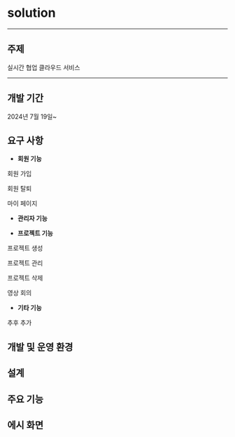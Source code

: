 # solution

---

## 주제

실시간 협업 클라우드 서비스

---

## 개발 기간


2024년 7월 19일~


## 요구 사항

* **회원 기능**


회원 가입

회원 탈퇴

마이 페이지


* **관리자 기능**



  
* **프로젝트 기능**


프로젝트 생성

프로젝트 관리

프로젝트 삭제

영상 회의 

  
* **기타 기능**


추후 추가


## 개발 및 운영 환경


## 설계


## 주요 기능


## 에시 화면


